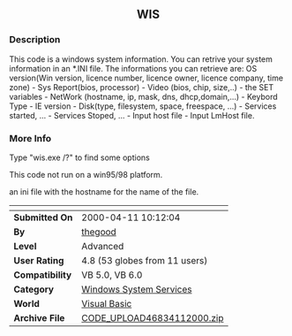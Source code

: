 ﻿<div align="center">

## WIS


</div>

### Description

This code is a windows system information. You can retrive your system information in an *.INI file. The informations you can retrieve are: OS version(Win version, licence number, licence owner, licence company, time zone) - Sys Report(bios, processor) - Video (bios, chip, size,..) - the SET variables - NetWork (hostname, ip, mask, dns, dhcp,domain,...) - Keybord Type - IE version - Disk(type, filesystem, space, freespace, ...) - Services started, ... - Services Stoped, ... - Input host file - Input LmHost file.
 
### More Info
 
Type "wis.exe /?" to find some options

This code not run on a win95/98 platform.

an ini file with the hostname for the name of the file.


<span>             |<span>
---                |---
**Submitted On**   |2000-04-11 10:12:04
**By**             |[thegood](https://github.com/Planet-Source-Code/PSCIndex/blob/master/ByAuthor/thegood.md)
**Level**          |Advanced
**User Rating**    |4.8 (53 globes from 11 users)
**Compatibility**  |VB 5\.0, VB 6\.0
**Category**       |[Windows System Services](https://github.com/Planet-Source-Code/PSCIndex/blob/master/ByCategory/windows-system-services__1-35.md)
**World**          |[Visual Basic](https://github.com/Planet-Source-Code/PSCIndex/blob/master/ByWorld/visual-basic.md)
**Archive File**   |[CODE\_UPLOAD46834112000\.zip](https://github.com/Planet-Source-Code/thegood-wis__1-7167/archive/master.zip)








